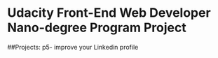 # Udacity Front-End Web Developer Nano-degree Program Project

##Projects: p5- improve your Linkedin profile

